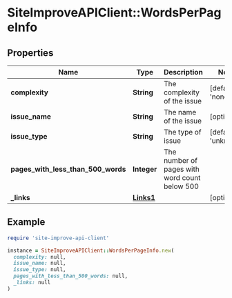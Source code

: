 # SiteImproveAPIClient::WordsPerPageInfo

## Properties

| Name | Type | Description | Notes |
| ---- | ---- | ----------- | ----- |
| **complexity** | **String** | The complexity of the issue | [default to &#39;none&#39;] |
| **issue_name** | **String** | The name of the issue | [optional] |
| **issue_type** | **String** | The type of issue | [default to &#39;unknown&#39;] |
| **pages_with_less_than_500_words** | **Integer** | The number of pages with word count below 500 |  |
| **_links** | [**Links1**](Links1.md) |  | [optional] |

## Example

```ruby
require 'site-improve-api-client'

instance = SiteImproveAPIClient::WordsPerPageInfo.new(
  complexity: null,
  issue_name: null,
  issue_type: null,
  pages_with_less_than_500_words: null,
  _links: null
)
```

